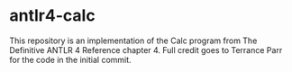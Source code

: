 # antlr4-calc
This repository is an implementation of the Calc program from The Definitive ANTLR 4 Reference chapter 4.  Full credit goes to Terrance Parr for the code in the initial commit.
